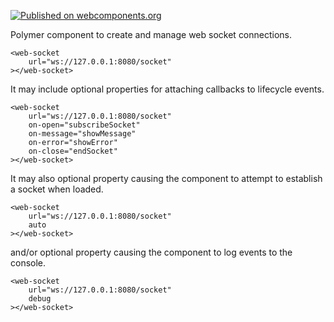 [![Published on webcomponents.org](https://img.shields.io/badge/webcomponents.org-published-blue.svg)](https://www.webcomponents.org/element/gerard-payne/web-socket)

Polymer component to create and manage web socket connections.

    <web-socket
        url="ws://127.0.0.1:8080/socket"
    ></web-socket>

It may include optional properties for attaching callbacks to lifecycle events.

    <web-socket
        url="ws://127.0.0.1:8080/socket"
        on-open="subscribeSocket"
        on-message="showMessage"
        on-error="showError"
        on-close="endSocket"
    ></web-socket>

It may also optional property causing the component to attempt to establish a socket when loaded.

    <web-socket
        url="ws://127.0.0.1:8080/socket"
        auto
    ></web-socket>

and/or optional property causing the component to log events to the console.

    <web-socket
        url="ws://127.0.0.1:8080/socket"
        debug
    ></web-socket>
